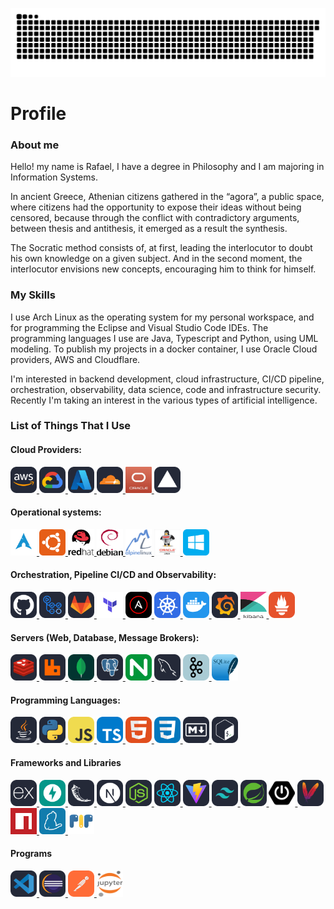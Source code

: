 

[![profile](https://raw.githubusercontent.com/ldodev/ldodev/main/assets/img/github-contribution-grid-snake.svg)]()

# Profile

### About me

Hello! my name is Rafael, I have a degree in Philosophy and I am majoring in Information Systems. 

In ancient Greece, Athenian citizens gathered in the “agora”, a public space, where citizens had the opportunity to expose their ideas without being censored, because through the conflict with contradictory arguments, between thesis and antithesis, it emerged as a result the synthesis. 

The Socratic method consists of, at first, leading the interlocutor to doubt his own knowledge on a given subject. And in the second moment, the interlocutor envisions new concepts, encouraging him to think for himself.

### My Skills

I use Arch Linux as the operating system for my personal workspace, and for programming the Eclipse and Visual Studio Code IDEs. The programming languages I use are Java, Typescript and Python, using UML modeling. To publish my projects in a docker container, I use Oracle Cloud providers, AWS and Cloudflare.

I'm interested in backend development, cloud infrastructure, CI/CD pipeline, orchestration, observability,  data science, code and infrastructure security. Recently I'm taking an interest in the various types of artificial intelligence.

### List of Things That I Use

#### Cloud Providers:
<a href="https://aws.amazon.com" target="_blank"><img src="https://raw.githubusercontent.com/ldodev/ldodev/main/assets/img/AWS-Dark.svg" height="42" width="42" title="AWS"/> <a/>
<a href="https://cloud.google.com" target="_blank"><img src="https://raw.githubusercontent.com/ldodev/ldodev/main/assets/img/GCP-Dark.svg" height="42" width="42" title="Google Cloud"/> <a/>
<a href="https://azure.microsoft.com" target="_blank"><img src="https://raw.githubusercontent.com/ldodev/ldodev/main/assets/img/Azure-Dark.svg" height="42" width="42" title="Azure"/> <a/>
<a href="https://www.cloudflare.com" target="_blank"><img src="https://raw.githubusercontent.com/ldodev/ldodev/main/assets/img/Cloudflare-Dark.svg" height="42" width="42" title="Cloudflare"/> <a/>
<a href="https://www.oracle.com/cloud" target="_blank"><img src="https://raw.githubusercontent.com/ldodev/ldodev/main/assets/img/oracle-cloud.png" height="42" width="42" title="Oracle Cloud"/> <a/>
<a href="https://www.vercel.com" target="_blank"><img src="https://raw.githubusercontent.com/ldodev/ldodev/main/assets/img/Vercel-Dark.svg" height="42" width="42" title="Vercel"/> <a/>


#### Operational systems:
<a href="https://archlinux.org" target="_blank"><img src="https://raw.githubusercontent.com/ldodev/ldodev/main/assets/img/arch-linux.svg" width="42" height="42" title="Arch Linux"/> <a/>
<a href="https://ubuntu.com" target="_blank"><img src="https://raw.githubusercontent.com/ldodev/ldodev/main/assets/img/ubuntu.svg" width="42" height="42" title="Ubuntu Linux"/> <a/>
<a href="https://www.redhat.com" target="_blank"><img src="https://raw.githubusercontent.com/ldodev/ldodev/main/assets/img/redhat.svg" width="42" height="42" title="Red Hat Linux"/> <a/>
<a href="https://www.debian.org" target="_blank"><img src="https://raw.githubusercontent.com/ldodev/ldodev/main/assets/img/debian.svg" width="42" height="42" title="Debian Linux"/> <a/>
<a href="https://www.alpinelinux.org" target="_blank"><img src="https://raw.githubusercontent.com/ldodev/ldodev/main/assets/img/alpine.png" width="42" height="42" title="Alpine Linux"/> <a/>
<a href="https://www.oracle.com/br/linux" target="_blank"><img src="https://raw.githubusercontent.com/ldodev/ldodev/main/assets/img/oracle-linux.jpeg" width="42" height="42" title="Oracle Linux"/> <a/>
<a href="https://www.microsoft.com/pt-br/software-download/windows11" target="_blank"><img src="https://raw.githubusercontent.com/ldodev/ldodev/main/assets/img/windows.svg" width="42" height="42" title="Windows 11"/> <a/>

#### Orchestration, Pipeline CI/CD and Observability:
<a href="https://www" target="_blank"><img src="https://raw.githubusercontent.com/ldodev/ldodev/main/assets/img/Github-Dark.svg" width="42" height="42" title="Github"/> <a/>
<a href="https://www" target="_blank"><img src="https://raw.githubusercontent.com/ldodev/ldodev/main/assets/img/GithubActions-Dark.svg" width="42" height="42" title="Github Actions"/> <a/>
<a href="https://www.gitlab.com" target="_blank"><img src="https://raw.githubusercontent.com/ldodev/ldodev/main/assets/img/GitLab-Dark.svg" width="42" height="42" title="Gitlab CI/CD"/> <a/>
<a href="https://www" target="_blank"><img src="https://raw.githubusercontent.com/ldodev/ldodev/main/assets/img/terraform.svg" width="42" height="42" title="Terraform"/> <a/>
<a href="https://www" target="_blank"><img src="https://raw.githubusercontent.com/ldodev/ldodev/main/assets/img/Ansible.svg" width="42" height="42" title="Ansible"/> <a/>
<a href="https://www" target="_blank"><img src="https://raw.githubusercontent.com/ldodev/ldodev/main/assets/img/Kubernetes.svg" width="42" height="42" title="Kubernetes"/> <a/>
<a href="https://www" target="_blank"><img src="https://raw.githubusercontent.com/ldodev/ldodev/main/assets/img/Docker.svg" width="42" height="42" title="Docker"/> <a/>
<a href="https://www" target="_blank"><img src="https://raw.githubusercontent.com/ldodev/ldodev/main/assets/img/Grafana-Dark.svg" width="42" height="42" title="Grafana"/> <a/>
<a href="https://www" target="_blank"><img src="https://raw.githubusercontent.com/ldodev/ldodev/main/assets/img/kibana.svg" width="42" height="42" title="Kibana"/> <a/>
<a href="https://www" target="_blank"><img src="https://raw.githubusercontent.com/ldodev/ldodev/main/assets/img/Prometheus.svg" width="42" height="42" title="Prometheus"/> <a/>

#### Servers (Web, Database, Message Brokers):
<a href="https://www" target="_blank"><img src="https://raw.githubusercontent.com/ldodev/ldodev/main/assets/img/Redis-Dark.svg" width="42" height="42" title="Redis"/> <a/>
<a href="https://www" target="_blank"><img src="https://raw.githubusercontent.com/ldodev/ldodev/main/assets/img/RabbitMQ-Dark.svg" width="42" height="42" title="RabbitMQ"/> <a/>
<a href="https://www" target="_blank"><img src="https://raw.githubusercontent.com/ldodev/ldodev/main/assets/img/MongoDB.svg" width="42" height="42" title="MongoDB"/> <a/>
<a href="https://www" target="_blank"><img src="https://raw.githubusercontent.com/ldodev/ldodev/main/assets/img/PostgreSQL-Dark.svg" width="42" height="42" title="PostgreSQL"/> <a/>
<a href="https://www" target="_blank"><img src="https://raw.githubusercontent.com/ldodev/ldodev/main/assets/img/Nginx.svg" width="42" height="42" title="Nginx"/> <a/>
<a href="https://www" target="_blank"><img src="https://raw.githubusercontent.com/ldodev/ldodev/main/assets/img/MySQL-Dark.svg" width="42" height="42" title="MySQL"/> <a/>
<a href="https://www" target="_blank"><img src="https://raw.githubusercontent.com/ldodev/ldodev/main/assets/img/Kafka.svg" width="42" height="42" title="Kafka"/> <a/>
<a href="https://www" target="_blank"><img src="https://raw.githubusercontent.com/ldodev/ldodev/main/assets/img/SQLite.svg" width="42" height="42" title="SQLite"/> <a/>

#### Programming Languages:
<a href="https://www" target="_blank"><img src="https://raw.githubusercontent.com/ldodev/ldodev/main/assets/img/Java-Dark.svg" width="42" height="42" title="Java"/> <a/>
<a href="https://www" target="_blank"><img src="https://raw.githubusercontent.com/ldodev/ldodev/main/assets/img/Python-Dark.svg" width="42" height="42" title="Python"/> <a/>
<a href="https://www" target="_blank"><img src="https://raw.githubusercontent.com/ldodev/ldodev/main/assets/img/JavaScript.svg" width="42" height="42" title="JavaScript"/> <a/>
<a href="https://www" target="_blank"><img src="https://raw.githubusercontent.com/ldodev/ldodev/main/assets/img/TypeScript.svg" width="42" height="42" title="TypeScript"/> <a/>
<a href="https://www" target="_blank"><img src="https://raw.githubusercontent.com/ldodev/ldodev/main/assets/img/HTML.svg" width="42" height="42" title="HTML"/> <a/>
<a href="https://www" target="_blank"><img src="https://raw.githubusercontent.com/ldodev/ldodev/main/assets/img/CSS.svg" width="42" height="42" title="CSS"/> <a/>
<a href="https://www" target="_blank"><img src="https://raw.githubusercontent.com/ldodev/ldodev/main/assets/img/Markdown-Dark.svg" width="42" height="42" title="Markdown"/> <a/>
<a href="https://www" target="_blank"><img src="https://raw.githubusercontent.com/ldodev/ldodev/main/assets/img/Bash-Dark.svg" width="42" height="42" title="Bash"/> <a/>


#### Frameworks and Libraries
<a href="https://www" target="_blank"><img src="https://raw.githubusercontent.com/ldodev/ldodev/main/assets/img/ExpressJS-Dark.svg" width="42" height="42" title="ExpressJS"/> <a/>
<a href="https://www" target="_blank"><img src="https://raw.githubusercontent.com/ldodev/ldodev/main/assets/img/FastAPI.svg" width="42" height="42" title="FastAPI"/> <a/>
<a href="https://www" target="_blank"><img src="https://raw.githubusercontent.com/ldodev/ldodev/main/assets/img/Flask-Dark.svg" width="42" height="42" title="Flask"/> <a/>
<a href="https://www" target="_blank"><img src="https://raw.githubusercontent.com/ldodev/ldodev/main/assets/img/NextJS-Dark.svg" width="42" height="42" title="NextJS"/> <a/>
<a href="https://www" target="_blank"><img src="https://raw.githubusercontent.com/ldodev/ldodev/main/assets/img/NodeJS-Dark.svg" width="42" height="42" title="NodeJS"/> <a/>
<a href="https://www" target="_blank"><img src="https://raw.githubusercontent.com/ldodev/ldodev/main/assets/img/React-Dark.svg" width="42" height="42" title="ReactJS"/> <a/>
<a href="https://www" target="_blank"><img src="https://raw.githubusercontent.com/ldodev/ldodev/main/assets/img/Vite-Dark.svg" width="42" height="42" title="ViteJS"/> <a/>
<a href="https://www" target="_blank"><img src="https://raw.githubusercontent.com/ldodev/ldodev/main/assets/img/TailwindCSS-Dark.svg" width="42" height="42" title="TailwindCSS"/> <a/>
<a href="https://www" target="_blank"><img src="https://raw.githubusercontent.com/ldodev/ldodev/main/assets/img/Spring-Dark.svg" width="42" height="42" title="Spring"/> <a/>
<a href="https://www" target="_blank"><img src="https://raw.githubusercontent.com/ldodev/ldodev/main/assets/img/springboot.svg" width="42" height="42" title="Spring Boot"/> <a/>
<a href="https://www" target="_blank"><img src="https://raw.githubusercontent.com/ldodev/ldodev/main/assets/img/Maven-Dark.svg" width="42" height="42" title="Maven"/> <a/>
<a href="https://www" target="_blank"><img src="https://raw.githubusercontent.com/ldodev/ldodev/main/assets/img/npm.svg" width="42" height="42" title="NPM"/> <a/>
<a href="https://www" target="_blank"><img src="https://raw.githubusercontent.com/ldodev/ldodev/main/assets/img/yarn.svg" width="42" height="42" title="Yarn"/> <a/>
<a href="https://www" target="_blank"><img src="https://raw.githubusercontent.com/ldodev/ldodev/main/assets/img/pip.svg" width="42" height="42" title="PIP"/> <a/>

#### Programs
<a href="https://www" target="_blank"><img src="https://raw.githubusercontent.com/ldodev/ldodev/main/assets/img/VSCode-Dark.svg" width="42" height="42" title="Visual Studio Code"/> <a/>
<a href="https://www" target="_blank"><img src="https://raw.githubusercontent.com/ldodev/ldodev/main/assets/img/Eclipse-Dark.svg" width="42" height="42" title="Eclipse Java"/> <a/>
<a href="https://www" target="_blank"><img src="https://raw.githubusercontent.com/ldodev/ldodev/main/assets/img/Postman.svg" width="42" height="42" title="Postman"/> <a/>
<a href="https://www" target="_blank"><img src="https://raw.githubusercontent.com/ldodev/ldodev/main/assets/img/jupyter.svg" width="42" height="42" title="Jupyter Notebook"/> <a/>




